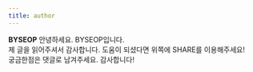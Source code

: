 ```yaml
---
title: author
---
```


**BYSEOP** 안녕하세요. BYSEOP입니다.  
제 글을 읽어주셔서 감사합니다. 도움이 되셨다면 위쪽에 SHARE를 이용해주세요!  
궁금한점은 댓글로 남겨주세요. 감사합니다!
